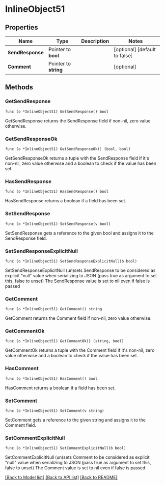 # InlineObject51

## Properties

Name | Type | Description | Notes
------------ | ------------- | ------------- | -------------
**SendResponse** | Pointer to **bool** |  | [optional] [default to false]
**Comment** | Pointer to **string** |  | [optional] 

## Methods

### GetSendResponse

`func (o *InlineObject51) GetSendResponse() bool`

GetSendResponse returns the SendResponse field if non-nil, zero value otherwise.

### GetSendResponseOk

`func (o *InlineObject51) GetSendResponseOk() (bool, bool)`

GetSendResponseOk returns a tuple with the SendResponse field if it's non-nil, zero value otherwise
and a boolean to check if the value has been set.

### HasSendResponse

`func (o *InlineObject51) HasSendResponse() bool`

HasSendResponse returns a boolean if a field has been set.

### SetSendResponse

`func (o *InlineObject51) SetSendResponse(v bool)`

SetSendResponse gets a reference to the given bool and assigns it to the SendResponse field.

### SetSendResponseExplicitNull

`func (o *InlineObject51) SetSendResponseExplicitNull(b bool)`

SetSendResponseExplicitNull (un)sets SendResponse to be considered as explicit "null" value
when serializing to JSON (pass true as argument to set this, false to unset)
The SendResponse value is set to nil even if false is passed
### GetComment

`func (o *InlineObject51) GetComment() string`

GetComment returns the Comment field if non-nil, zero value otherwise.

### GetCommentOk

`func (o *InlineObject51) GetCommentOk() (string, bool)`

GetCommentOk returns a tuple with the Comment field if it's non-nil, zero value otherwise
and a boolean to check if the value has been set.

### HasComment

`func (o *InlineObject51) HasComment() bool`

HasComment returns a boolean if a field has been set.

### SetComment

`func (o *InlineObject51) SetComment(v string)`

SetComment gets a reference to the given string and assigns it to the Comment field.

### SetCommentExplicitNull

`func (o *InlineObject51) SetCommentExplicitNull(b bool)`

SetCommentExplicitNull (un)sets Comment to be considered as explicit "null" value
when serializing to JSON (pass true as argument to set this, false to unset)
The Comment value is set to nil even if false is passed

[[Back to Model list]](../README.md#documentation-for-models) [[Back to API list]](../README.md#documentation-for-api-endpoints) [[Back to README]](../README.md)


